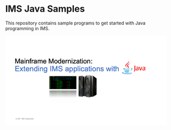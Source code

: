 # IMS Java Samples
This repository contains sample programs to get started with Java programming in IMS.

![Diagram 1](https://github.com/yvestolod/imsjavasamp/blob/master/slides/Slide1.png)



